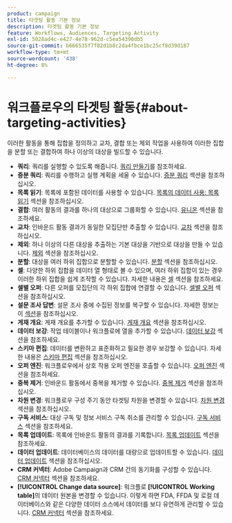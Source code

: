 ```yaml
---
product: campaign
title: 타겟팅 활동 기본 정보
description: 타겟팅 활동 기본 정보
feature: Workflows, Audiences, Targeting Activity
exl-id: 5028ad4c-e427-4e78-962d-c5ea54390db5
source-git-commit: b666535f7f82d1b8c2da4fbce1bc25cf8d39d187
workflow-type: tm+mt
source-wordcount: '438'
ht-degree: 8%

---
```


# 워크플로우의 타겟팅 활동{#about-targeting-activities}



이러한 활동을 통해 집합을 정의하고 교차, 결합 또는 제외 작업을 사용하여 이러한 집합을 분할 또는 결합하여 하나 이상의 대상을 빌드할 수 있습니다.

* **쿼리**: 쿼리를 실행할 수 있도록 해줍니다. [쿼리 만들기](query.md#creating-a-query)를 참조하세요.
* **증분 쿼리**: 쿼리를 수행하고 실행 계획을 세울 수 있습니다. [증분 쿼리](incremental-query.md) 섹션을 참조하십시오.
* **목록 읽기**: 목록에 포함된 데이터를 사용할 수 있습니다. [목록의 데이터 사용: 목록 읽기](../../platform/using/import-export-workflows.md#using-data-from-a-list--read-list) 섹션을 참조하십시오.
* **결합**: 여러 활동의 결과를 하나의 대상으로 그룹화할 수 있습니다. [유니온](union.md) 섹션을 참조하세요.
* **교차**: 인바운드 활동 결과가 동일한 모집단만 추출할 수 있습니다. [교차](intersection.md) 섹션을 참조하십시오.
* **제외**: 하나 이상의 다른 대상을 추출하는 기본 대상을 기반으로 대상을 만들 수 있습니다. [제외](exclusion.md) 섹션을 참조하십시오.
* **분할**: 대상을 여러 하위 집합으로 분할할 수 있습니다. [분할](split.md) 섹션을 참조하십시오.
* **셀**: 다양한 하위 집합을 데이터 열 형태로 볼 수 있으며, 여러 하위 집합이 있는 경우 이러한 하위 집합을 쉽게 조작할 수 있습니다. 자세한 내용은 [셀](cells.md) 섹션을 참조하세요.
* **셀별 오퍼**: 다른 오퍼를 모집단의 각 하위 집합에 연결할 수 있습니다. [셀별 오퍼](offers-by-cell.md) 섹션을 참조하십시오.
* **설문 조사 답변**: 설문 조사 중에 수집된 정보를 복구할 수 있습니다. 자세한 정보는 이 [섹션](../../surveys/using/getting-started-with-surveys.md)을 참조하십시오.
* **게재 개요**: 게재 개요를 추가할 수 있습니다. [게재 개요](../../workflow/using/delivery-outline.md) 섹션을 참조하십시오.
* **데이터 보강**: 작업 테이블이나 워크플로에 열을 추가할 수 있습니다. [데이터 보강](../../workflow/using/enrichment.md) 섹션을 참조하세요.
* **스키마 편집**: 데이터를 변환하고 표준화하고 필요한 경우 보강할 수 있습니다. 자세한 내용은 [스키마 편집](../../workflow/using/edit-schema.md) 섹션을 참조하십시오.
* **오퍼 엔진**: 워크플로우에서 상호 작용 오퍼 엔진을 호출할 수 있습니다. [오퍼 엔진](../../workflow/using/offer-engine.md) 섹션을 참조하세요.
* **중복 제거**: 인바운드 활동에서 중복을 제거할 수 있습니다. [중복 제거](../../workflow/using/deduplication.md) 섹션을 참조하십시오.
* **차원 변경**: 워크플로우 구성 주기 동안 타겟팅 차원을 변경할 수 있습니다. [차원 변경](../../workflow/using/change-dimension.md) 섹션을 참조하십시오.
* **구독 서비스**: 대상 구독 및 정보 서비스 구독 취소를 관리할 수 있습니다. [구독 서비스](../../workflow/using/subscription-services.md) 섹션을 참조하세요.
* **목록 업데이트**: 목록에 인바운드 활동의 결과를 기록합니다. [목록 업데이트](../../workflow/using/list-update.md) 섹션을 참조하세요.
* **데이터 업데이트**: 데이터베이스의 데이터를 대량으로 업데이트할 수 있습니다. [데이터 업데이트](../../workflow/using/update-data.md) 섹션을 참조하십시오.
* **CRM 커넥터**: Adobe Campaign과 CRM 간의 동기화를 구성할 수 있습니다. [CRM 커넥터](../../workflow/using/crm-connector.md) 섹션을 참조하세요.
* **[!UICONTROL Change data source]**: 워크플로 **[!UICONTROL Working table]**&#x200B;의 데이터 원본을 변경할 수 있습니다. 이렇게 하면 FDA, FFDA 및 로컬 데이터베이스와 같은 다양한 데이터 소스에서 데이터를 보다 유연하게 관리할 수 있습니다. [CRM 커넥터](../../workflow/using/change-data-source.md) 섹션을 참조하세요.
